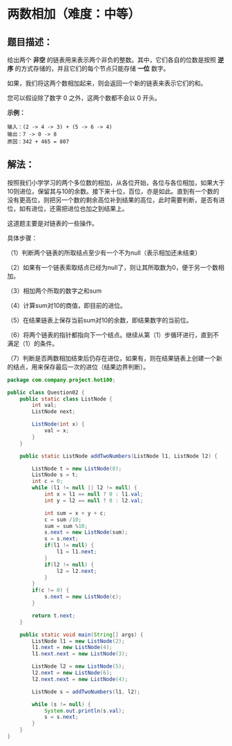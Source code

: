 # 两数相加（难度：中等）

## 题目描述：

给出两个 **非空** 的链表用来表示两个非负的整数。其中，它们各自的位数是按照 **逆序** 的方式存储的，并且它们的每个节点只能存储 **一位** 数字。

如果，我们将这两个数相加起来，则会返回一个新的链表来表示它们的和。

您可以假设除了数字 0 之外，这两个数都不会以 0 开头。

**示例：**

```
输入：(2 -> 4 -> 3) + (5 -> 6 -> 4)
输出：7 -> 0 -> 8
原因：342 + 465 = 807
```

## 解法：

按照我们小学学习的两个多位数的相加，从各位开始，各位与各位相加，如果大于10则进位，保留其与10的余数。接下来十位，百位，亦是如此。直到有一个数的没有更高位，则把另一个数的剩余高位补到结果的高位，此时需要判断，是否有进位，如有进位，还需把进位也加之到结果上。

这道题主要是对链表的一些操作。

具体步骤：

（1）判断两个链表的所取结点至少有一个不为null（表示相加还未结束）

（2）如果有一个链表索取结点已经为null了，则让其所取数为0，便于另一个数相加。

（3）相加两个所取的数字之和sum

（4）计算sum对10的商值，即目前的进位。

（5）在结果链表上保存当前sum对10的余数，即结果数字的当前位。

（6）将两个链表的指针都指向下一个结点。继续从第（1）步循环进行，直到不满足（1）的条件。

（7）判断是否两数相加结束后仍存在进位，如果有，则在结果链表上创建一个新的结点，用来保存最后一次的进位（结果边界判断）。

```java
package com.company.project.hot100;

public class Question02 {
	public static class ListNode {
		int val;
		ListNode next;

		ListNode(int x) {
			val = x;
		}
	}

	public static ListNode addTwoNumbers(ListNode l1, ListNode l2) {

		ListNode t = new ListNode(0);
		ListNode s = t;
		int c = 0;
		while (l1 != null || l2 != null) {
			int x = l1 == null ? 0 : l1.val;
			int y = l2 == null ? 0 : l2.val;

			int sum = x + y + c;
			c = sum /10;
			sum = sum %10;
			s.next = new ListNode(sum);
			s = s.next;
			if(l1 != null) {
				l1 = l1.next;
			}
			if(l2 != null) {
				l2 = l2.next;
			}
		}
		if(c != 0) {
			s.next = new ListNode(c);
		}

		return t.next;
	}

	public static void main(String[] args) {
		ListNode l1 = new ListNode(2);
		l1.next = new ListNode(4);
		l1.next.next = new ListNode(3);

		ListNode l2 = new ListNode(5);
		l2.next = new ListNode(6);
		l2.next.next = new ListNode(4);

		ListNode s = addTwoNumbers(l1, l2);

		while (s != null) {
			System.out.println(s.val);
			s = s.next;
		}
	}
}
```